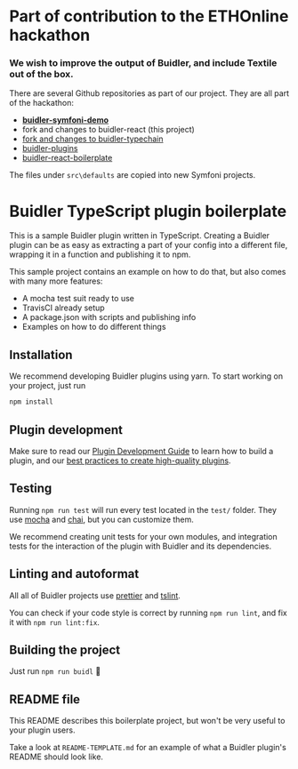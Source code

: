 Part of contribution to the ETHOnline hackathon
=========================================

### We wish to improve the output of Buidler, and include Textile out of the box.

There are several Github repositories as part of our project. They are all part of the hackathon:

* [**buidler-symfoni-demo**](https://github.com/symfoni/buidler-symfoni-demo)
* fork and changes to buidler-react (this project)
* [fork and changes to buidler-typechain](https://github.com/symfoni/buidler-typechain)
* [buidler-plugins](https://github.com/symfoni/buidler-plugins)
* [buidler-react-boilerplate](https://github.com/symfoni/buidler-react-boilerplate)

The files under `src\defaults` are copied into new Symfoni projects.

# Buidler TypeScript plugin boilerplate

This is a sample Buidler plugin written in TypeScript. Creating a Buidler plugin
can be as easy as extracting a part of your config into a different file, 
wrapping it in a function and publishing it to npm.

This sample project contains an example on how to do that, but also comes with 
many more features:

- A mocha test suit ready to use
- TravisCI already setup
- A package.json with scripts and publishing info
- Examples on how to do different things

## Installation

We recommend developing Buidler plugins using yarn. To start working on your 
project, just run

```bash
npm install
```

## Plugin development

Make sure to read our [Plugin Development Guide](https://buidler.dev/guides/create-plugin.html) 
to learn how to build a plugin, and our 
[best practices to create high-quality plugins](https://buidler.dev/documentation/#plugin-development-best-practices).

## Testing

Running `npm run test` will run every test located in the `test/` folder. They 
use [mocha](https://mochajs.org) and [chai](https://www.chaijs.com/), 
but you can customize them.

We recommend creating unit tests for your own modules, and integration tests for 
the interaction of the plugin with Buidler and its dependencies.

## Linting and autoformat

All all of Buidler projects use [prettier](https://prettier.io/) and 
[tslint](https://palantir.github.io/tslint/).

You can check if your code style is correct by running `npm run lint`, and fix 
it with `npm run lint:fix`.

## Building the project

Just run `npm run buidl` ️👷‍

## README file

This README describes this boilerplate project, but won't be very useful to your
plugin users.

Take a look at `README-TEMPLATE.md` for an example of what a Buidler plugin's
README should look like.
